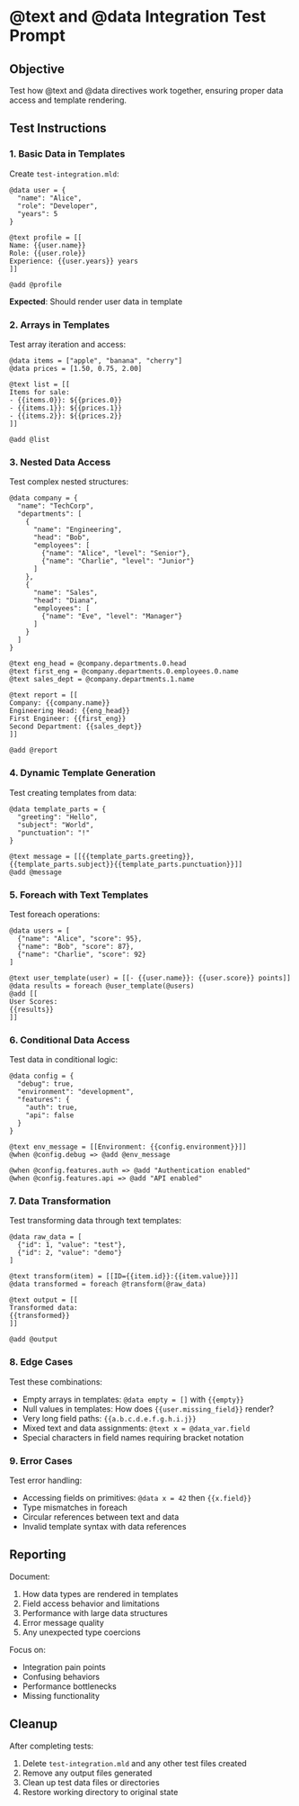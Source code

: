 # @text and @data Integration Test Prompt

## Objective
Test how @text and @data directives work together, ensuring proper data access and template rendering.

## Test Instructions

### 1. Basic Data in Templates

Create `test-integration.mld`:

```mlld
@data user = {
  "name": "Alice",
  "role": "Developer",
  "years": 5
}

@text profile = [[
Name: {{user.name}}
Role: {{user.role}}
Experience: {{user.years}} years
]]

@add @profile
```

**Expected**: Should render user data in template

### 2. Arrays in Templates

Test array iteration and access:

```mlld
@data items = ["apple", "banana", "cherry"]
@data prices = [1.50, 0.75, 2.00]

@text list = [[
Items for sale:
- {{items.0}}: ${{prices.0}}
- {{items.1}}: ${{prices.1}}
- {{items.2}}: ${{prices.2}}
]]

@add @list
```

### 3. Nested Data Access

Test complex nested structures:

```mlld
@data company = {
  "name": "TechCorp",
  "departments": [
    {
      "name": "Engineering",
      "head": "Bob",
      "employees": [
        {"name": "Alice", "level": "Senior"},
        {"name": "Charlie", "level": "Junior"}
      ]
    },
    {
      "name": "Sales",
      "head": "Diana",
      "employees": [
        {"name": "Eve", "level": "Manager"}
      ]
    }
  ]
}

@text eng_head = @company.departments.0.head
@text first_eng = @company.departments.0.employees.0.name
@text sales_dept = @company.departments.1.name

@text report = [[
Company: {{company.name}}
Engineering Head: {{eng_head}}
First Engineer: {{first_eng}}
Second Department: {{sales_dept}}
]]

@add @report
```

### 4. Dynamic Template Generation

Test creating templates from data:

```mlld
@data template_parts = {
  "greeting": "Hello",
  "subject": "World",
  "punctuation": "!"
}

@text message = [[{{template_parts.greeting}}, {{template_parts.subject}}{{template_parts.punctuation}}]]
@add @message
```

### 5. Foreach with Text Templates

Test foreach operations:

```mlld
@data users = [
  {"name": "Alice", "score": 95},
  {"name": "Bob", "score": 87},
  {"name": "Charlie", "score": 92}
]

@text user_template(user) = [[- {{user.name}}: {{user.score}} points]]
@data results = foreach @user_template(@users)
@add [[
User Scores:
{{results}}
]]
```

### 6. Conditional Data Access

Test data in conditional logic:

```mlld
@data config = {
  "debug": true,
  "environment": "development",
  "features": {
    "auth": true,
    "api": false
  }
}

@text env_message = [[Environment: {{config.environment}}]]
@when @config.debug => @add @env_message

@when @config.features.auth => @add "Authentication enabled"
@when @config.features.api => @add "API enabled"
```

### 7. Data Transformation

Test transforming data through text templates:

```mlld
@data raw_data = [
  {"id": 1, "value": "test"},
  {"id": 2, "value": "demo"}
]

@text transform(item) = [[ID={{item.id}}:{{item.value}}]]
@data transformed = foreach @transform(@raw_data)

@text output = [[
Transformed data:
{{transformed}}
]]

@add @output
```

### 8. Edge Cases

Test these combinations:
- Empty arrays in templates: `@data empty = []` with `{{empty}}`
- Null values in templates: How does `{{user.missing_field}}` render?
- Very long field paths: `{{a.b.c.d.e.f.g.h.i.j}}`
- Mixed text and data assignments: `@text x = @data_var.field`
- Special characters in field names requiring bracket notation

### 9. Error Cases

Test error handling:
- Accessing fields on primitives: `@data x = 42` then `{{x.field}}`
- Type mismatches in foreach
- Circular references between text and data
- Invalid template syntax with data references

## Reporting

Document:
1. How data types are rendered in templates
2. Field access behavior and limitations
3. Performance with large data structures
4. Error message quality
5. Any unexpected type coercions

Focus on:
- Integration pain points
- Confusing behaviors
- Performance bottlenecks
- Missing functionality

## Cleanup

After completing tests:
1. Delete `test-integration.mld` and any other test files created
2. Remove any output files generated
3. Clean up test data files or directories
4. Restore working directory to original state